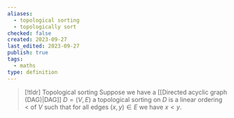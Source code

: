 ```yaml
---
aliases:
  - topological sorting
  - topologically sort
checked: false
created: 2023-09-27
last_edited: 2023-09-27
publish: true
tags:
  - maths
type: definition
---
```

> [!tldr] Topological sorting
> Suppose we have a [[Directed acyclic graph (DAG)|DAG]] $D = (V,E)$ a topological sorting on $D$ is a linear ordering $<$ of $V$ such that for all edges $(x,y) \in E$ we have $x < y$.
